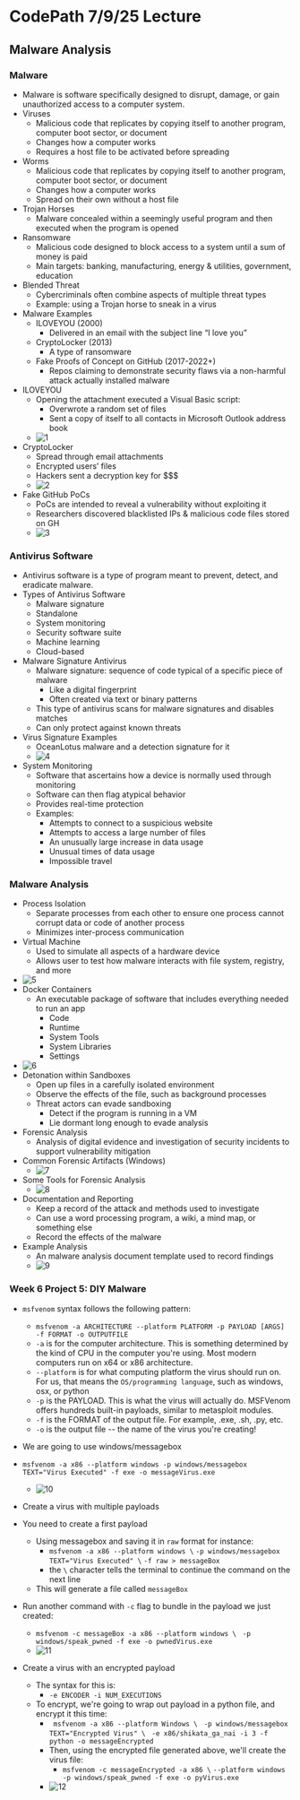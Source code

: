 # CodePath 7/9/25 Lecture

## Malware Analysis

### Malware

-   Malware is software specifically designed to disrupt, damage, or gain unauthorized access to a computer system.
-   Viruses
    -   Malicious code that replicates by copying itself to another program, computer boot sector, or document
    -   Changes how a computer works
    -   Requires a host file to be activated before spreading
-   Worms
    -   Malicious code that replicates by copying itself to another program, computer boot sector, or document
    -   Changes how a computer works
    -   Spread on their own without a host file
-   Trojan Horses
    -   Malware concealed within a seemingly useful program and then executed when the program is opened
-   Ransomware
    -   Malicious code designed to block access to a system until a sum of money is paid
    -   Main targets: banking, manufacturing, energy & utilities, government, education
-   Blended Threat
    -   Cybercriminals often combine aspects of multiple threat types
    -   Example: using a Trojan horse to sneak in a virus
-   Malware Examples
    -   ILOVEYOU (2000)
        -   Delivered in an email with the subject line “I love you”
    -   CryptoLocker (2013)
        -   A type of ransomware
    -   Fake Proofs of Concept on GitHub (2017-2022+)
        -   Repos claiming to demonstrate security flaws via a non-harmful attack actually installed malware
-   ILOVEYOU
    -   Opening the attachment executed a Visual Basic script:
        -   Overwrote a random set of files
        -   Sent a copy of itself to all contacts in Microsoft Outlook address book
    -   ![1](image.png)
-   CryptoLocker
    -   Spread through email attachments
    -   Encrypted users’ files
    -   Hackers sent a decryption key for $$$
    -   ![2](image-1.png)
-   Fake GitHub PoCs
    -   PoCs are intended to reveal a vulnerability without exploiting it
    -   Researchers discovered blacklisted IPs & malicious code files stored on GH
    -   ![3](image-2.png)

### Antivirus Software

-   Antivirus software is a type of program meant to prevent, detect, and eradicate malware.
-   Types of Antivirus Software
    -   Malware signature
    -   Standalone
    -   System monitoring
    -   Security software suite
    -   Machine learning
    -   Cloud-based
-   Malware Signature Antivirus
    -   Malware signature: sequence of code typical of a specific piece of malware
        -   Like a digital fingerprint
        -   Often created via text or binary patterns
    -   This type of antivirus scans for malware signatures and disables matches
    -   Can only protect against known threats
-   Virus Signature Examples
    -   OceanLotus malware and a detection signature for it
    -   ![4](image-3.png)
-   System Monitoring
    -   Software that ascertains how a device is normally used through monitoring
    -   Software can then flag atypical behavior
    -   Provides real-time protection
    -   Examples:
        -   Attempts to connect to a suspicious website
        -   Attempts to access a large number of files
        -   An unusually large increase in data usage
        -   Unusual times of data usage
        -   Impossible travel

### Malware Analysis

-   Process Isolation
    -   Separate processes from each other to ensure one process cannot corrupt data or code of another process
    -   Minimizes inter-process communication
-   Virtual Machine
    -   Used to simulate all aspects of a hardware device
    -   Allows user to test how malware interacts with file system, registry, and more
-   ![5](image-4.png)
-   Docker Containers
    -   An executable package of software that includes everything needed to run an app
        -   Code
        -   Runtime
        -   System Tools
        -   System Libraries
        -   Settings
-   ![6](image-5.png)
-   Detonation within Sandboxes
    -   Open up files in a carefully isolated environment
    -   Observe the effects of the file, such as background processes
    -   Threat actors can evade sandboxing
        -   Detect if the program is running in a VM
        -   Lie dormant long enough to evade analysis
-   Forensic Analysis
    -   Analysis of digital evidence and investigation of security incidents to support vulnerability mitigation
-   Common Forensic Artifacts (Windows)
    -   ![7](image-6.png)
-   Some Tools for Forensic Analysis
    -   ![8](image-7.png)
-   Documentation and Reporting
    -   Keep a record of the attack and methods used to investigate
    -   Can use a word processing program, a wiki, a mind map, or something else
    -   Record the effects of the malware
-   Example Analysis
    -   An malware analysis document template used to record findings
    -   ![9](image-8.png)

### Week 6 Project 5: DIY Malware

-   `msfvenom` syntax follows the following pattern:
    -   `msfvenom -a ARCHITECTURE --platform PLATFORM -p PAYLOAD [ARGS] -f FORMAT -o OUTPUTFILE`
    -   `-a` is for the computer architecture. This is something determined by the kind of CPU in the computer you're using. Most modern computers run on x64 or x86 architecture.
    -   `--platform` is for what computing platform the virus should run on. For us, that means the `OS/programming language`, such as windows, osx, or python
    -   `-p` is the PAYLOAD. This is what the virus will actually do. MSFVenom offers hundreds built-in payloads, similar to metasploit modules.
    -   `-f` is the FORMAT of the output file. For example, .exe, .sh, .py, etc.
    -   `-o` is the output file -- the name of the virus you're creating!
-   We are going to use windows/messagebox
-   `msfvenom -a x86 --platform windows -p windows/messagebox TEXT="Virus Executed" -f exe -o messageVirus.exe`

    -   ![10](Screenshot%202025-07-14%20215033.png)

-   Create a virus with multiple payloads
-   You need to create a first payload
    -   Using messagebox and saving it in `raw` format for instance:
        -   `msfvenom -a x86 --platform windows \`
            `-p windows/messagebox TEXT="Virus Executed" \`
            `-f raw > messageBox`
        -   the `\` character tells the terminal to continue the command on the next line
    -   This will generate a file called `messageBox`
-   Run another command with `-c` flag to bundle in the payload we just created:
    -   `msfvenom -c messageBox -a x86 --platform windows \`
        ` -p windows/speak_pwned -f exe -o pwnedVirus.exe`
    -   ![11](Screenshot%202025-07-14%20220326.png)
-   Create a virus with an encrypted payload
    -   The syntax for this is:
        -   `-e ENCODER -i NUM_EXECUTIONS`
    -   To encrypt, we're going to wrap out payload in a python file, and encrypt it this time:
        -   ` msfvenom -a x86 --platform Windows \`
            ` -p windows/messagebox TEXT="Encrypted Virus" \`
            ` -e x86/shikata_ga_nai -i 3 -f python -o messageEncrypted`
        -   Then, using the encrypted file generated above, we'll create the virus file:
            -   `msfvenom -c messageEncrypted -a x86 \`
                `--platform windows -p windows/speak_pwned -f exe -o pyVirus.exe`
        -   ![12](Screenshot%202025-07-14%20221208.png)
